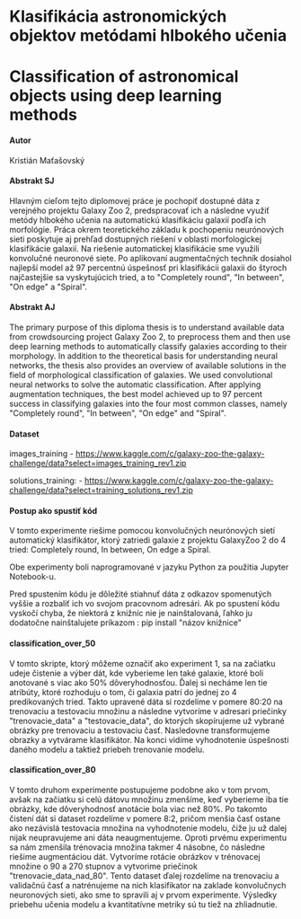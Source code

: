 # 	Klasifikácia astronomických objektov metódami hlbokého učenia
# 	Classification of astronomical objects using deep learning methods

#### Autor

Kristián Maťašovský


#### Abstrakt SJ
Hlavným cieľom tejto diplomovej práce je pochopiť dostupné dáta z verejného projektu Galaxy Zoo 2, predspracovať ich a následne využiť metódy hlbokého učenia na automatickú klasifikáciu galaxií podľa ich morfológie. Práca okrem teoretického základu k pochopeniu neurónových sieti poskytuje aj prehľad  dostupných riešení v oblasti morfologickej klasifikácie galaxií. Na riešenie automatickej klasifikácie sme využili konvolučné neuronové siete. Po aplikovaní augmentačných techník dosiahol najlepší model až 97 percentnú úspešnosť pri klasifikácii galaxii do štyroch najčastejšie sa vyskytujúcich tried, a to "Completely round", "In between", "On edge" a "Spiral".

#### Abstrakt AJ
The primary purpose of this diploma thesis is to understand available data from crowdsourcing project Galaxy Zoo 2, to preprocess them and then use deep learning methods to automatically classify galaxies according to their morphology. In addition to the theoretical basis for understanding neural networks, the thesis also provides an overview of available solutions in the field of morphological classification of galaxies. We used convolutional neural networks to solve the automatic classification. After applying augmentation techniques, the best model achieved up to 97 percent success in classifying galaxies into the four most common classes, namely "Completely round", "In between", "On edge" and "Spiral".
#### Dataset
images_training - https://www.kaggle.com/c/galaxy-zoo-the-galaxy-challenge/data?select=images_training_rev1.zip

solutions_training: - https://www.kaggle.com/c/galaxy-zoo-the-galaxy-challenge/data?select=training_solutions_rev1.zip


#### Postup ako spustiť kód

V tomto experimente riešime pomocou konvolučných neurónových sietí automatický klasifikátor, ktorý zatriedi galaxie z projektu GalaxyZoo 2 do 4 tried: Completely round, In between, On edge a Spiral. 

Obe experimenty boli naprogramované v jazyku Python za použitia Jupyter Notebook-u.

Pred spustením kódu je dôležité stiahnuť dáta z odkazov spomenutých vyššie a rozbaliť ich vo svojom pracovnom adresári. Ak po spustení kódu vyskočí chyba, že niektorá z knižníc nie je nainštalovaná, ľahko ju dodatočne nainštalujete príkazom : pip install "názov knižnice"


#### classification_over_50

V tomto skripte, ktorý môžeme označiť ako experiment 1, sa na začiatku udeje čistenie a výber dát, kde vyberieme len také galaxie, ktoré boli anotované s viac ako 50% dôveryhodnosťou. Ďalej si necháme len tie atribúty, ktoré rozhoduju o tom, či galaxia patrí do jednej zo 4 predikovaných tried. Takto upravené dáta si rozdelíme v pomere 80:20 na trenovaciu a testovaciu množinu a následne vytvoríme v adresari priečinky "trenovacie_data" a "testovacie_data", do ktorých skopírujeme už vybrané obrázky pre trenovaciu a testovaciu časť. Nasledovne transformujeme obrazky a vytvárame klasifikátor. Na konci vidíme vyhodnotenie úspešnosti daného modelu a taktiež priebeh trenovanie modelu.

#### classification_over_80

V tomto druhom experimente postupujeme podobne ako v tom prvom, avšak na začiatku si celú dátovu množinu zmenšíme, keď vyberieme iba tie obrázky, kde dôveryhodnosť anotácie bola viac než 80%. Po takomto čistení dát si dataset rozdelíme v pomere 8:2, pričom menšia časť ostane ako nezávislá testovacia množina na vyhodnotenie modelu, čiže ju už dalej nijak neupravujeme ani dáta neaugmentujeme. Oproti prvému experimentu sa nám zmenšila trénovacia množina takmer 4 násobne, čo následne riešime augmentáciou dát. Vytvoríme rotácie obrázkov v trénovacej množine o 90 a 270 stupnov a vytvorime priečinok "trenovacie_data_nad_80". Tento dataset ďalej rozdelíme na trenovaciu a validačnú časť a natrénujeme na nich klasifikator na zaklade konvolučnych neuronových sieti, ako sme to spravili aj v prvom experimente. Výsledky priebehu učenia modelu a kvantitatívne metriky sú tu tiež na zhliadnutie.


